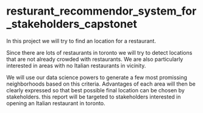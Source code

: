 # resturant_recommendor_system_for_stakeholders_capstonet
In this project we will try to find an location for a restaurant.

Since there are lots of restaurants in toronto we will try to detect locations that are not already crowded with restaurants. We are also particularly interested in areas with no Italian restaurants in vicinity. 

We will use our data science powers to generate a few most promissing neighborhoods based on this criteria. Advantages of each area will then be clearly expressed so that best possible final location can be chosen by stakeholders. this report will be targeted to stakeholders interested in opening an Italian restaurant in toronto.

